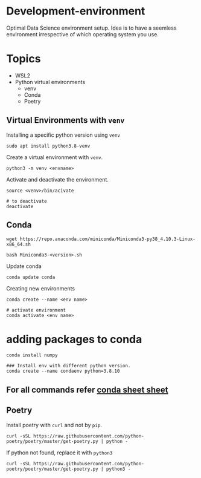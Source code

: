 # Development-environment
Optimal Data Science environment setup. Idea is to have a seemless environment irrespective of which operating system you use. 

# Topics
- WSL2
- Python virtual environments
  - venv
  - Conda
  - Poetry
  

## Virtual Environments with `venv`
Installing a specific python version using `venv`

```shell
sudo apt install python3.8-venv    
```

Create a virtual environment with `venv`. 

```shell
python3 -m venv <envname>
```

Activate and deactivate the environment. 
```shell
source <venv>/bin/acivate

# to deactivate
deactivate
```

## Conda

```shell
wget https://repo.anaconda.com/miniconda/Miniconda3-py38_4.10.3-Linux-x86_64.sh

bash Miniconda3-<version>.sh
```

Update conda
```shell
conda update conda
```

Creating new environments
```shell
conda create --name <env name>

# activate environment
conda activate <env name>
```

# adding packages to conda
```shell
conda install numpy
```

```
### Install env with different python version. 
conda create --name condaenv python=3.8.10
```

For all commands refer [conda sheet sheet](https://docs.conda.io/projects/conda/en/latest/user-guide/cheatsheet.html)
---

## Poetry
Install poetry with `curl` and not by `pip`. 

```shell
curl -sSL https://raw.githubusercontent.com/python-poetry/poetry/master/get-poetry.py | python -
```

If python not found, replace it with `python3`
```shell
curl -sSL https://raw.githubusercontent.com/python-poetry/poetry/master/get-poetry.py | python3 -
```
